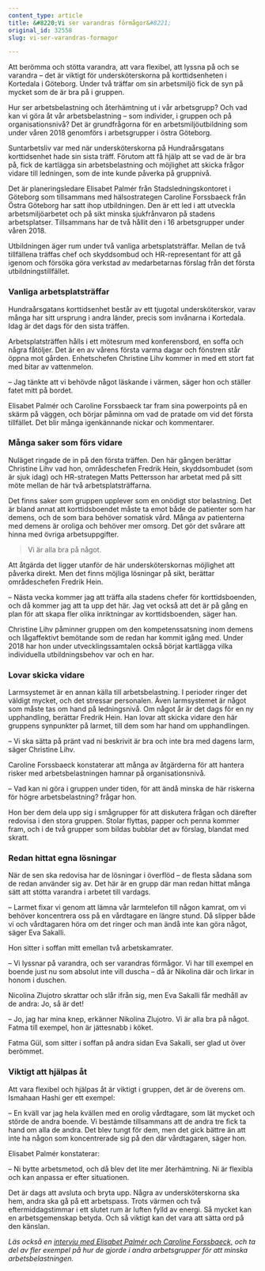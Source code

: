 ```yaml
---
content_type: article
title: &#8220;Vi ser varandras förmågor&#8221;
original_id: 32558
slug: vi-ser-varandras-formagor

---
```


Att berömma och stötta varandra, att vara flexibel, att lyssna på och se varandra – det är viktigt för undersköterskorna på korttidsenheten i Kortedala i Göteborg. Under två träffar om sin arbetsmiljö fick de syn på mycket som de är bra på i gruppen.

Hur ser arbetsbelastning och återhämtning ut i vår arbetsgrupp? Och vad kan vi göra åt vår arbetsbelastning – som individer, i gruppen och på organisationsnivå? Det är grundfrågorna för en arbetsmiljöutbildning som under våren 2018 genomförs i arbetsgrupper i östra Göteborg.

Suntarbetsliv var med när undersköterskorna på Hundraårsgatans korttidsenhet hade sin sista träff. Förutom att få hjälp att se vad de är bra på, fick de kartlägga sin arbetsbelastning och möjlighet att skicka frågor vidare till ledningen, som de inte kunde påverka på gruppnivå.

Det är planeringsledare Elisabet Palmér från Stadsledningskontoret i Göteborg som tillsammans med hälsostrategen Caroline Forssbaeck från Östra Göteborg har satt ihop utbildningen. Den är ett led i att utveckla arbetsmiljöarbetet och på sikt minska sjukfrånvaron på stadens arbetsplatser. Tillsammans har de två hållit den i 16 arbetsgrupper under våren 2018.

Utbildningen äger rum under två vanliga arbetsplatsträffar. Mellan de två tillfällena träffas chef och skyddsombud och HR-representant för att gå igenom och försöka göra verkstad av medarbetarnas förslag från det första utbildningstillfället.

### Vanliga arbetsplatsträffar

Hundraårsgatans korttidsenhet består av ett tjugotal undersköterskor, varav många har sitt ursprung i andra länder, precis som invånarna i Kortedala. Idag är det dags för den sista träffen.

Arbetsplatsträffen hålls i ett mötesrum med konferensbord, en soffa och några fåtöljer. Det är en av vårens första varma dagar och fönstren står öppna mot gården. Enhetschefen Christine Lihv kommer in med ett stort fat med bitar av vattenmelon.

– Jag tänkte att vi behövde något läskande i värmen, säger hon och ställer fatet mitt på bordet.

Elisabet Palmér och Caroline Forssbaeck tar fram sina powerpoints på en skärm på väggen, och börjar påminna om vad de pratade om vid det första tillfället. Det blir många igenkännande nickar och kommentarer.

### Många saker som förs vidare

Nuläget ringade de in på den första träffen. Den här gången berättar Christine Lihv vad hon, områdeschefen Fredrik Hein, skyddsombudet (som är sjuk idag) och HR-strategen Matts Pettersson har arbetat med på sitt möte mellan de här två arbetsplatsträffarna.

Det finns saker som gruppen upplever som en onödigt stor belastning. Det är bland annat att korttidsboendet måste ta emot både de patienter som har demens, och de som bara behöver somatisk vård. Många av patienterna med demens är oroliga och behöver mer omsorg. Det gör det svårare att hinna med övriga arbetsuppgifter.

> Vi är alla bra på något.

Att åtgärda det ligger utanför de här undersköterskornas möjlighet att påverka direkt. Men det finns möjliga lösningar på sikt, berättar områdeschefen Fredrik Hein.

– Nästa vecka kommer jag att träffa alla stadens chefer för korttidsboenden, och då kommer jag att ta upp det här. Jag vet också att det är på gång en plan för att skapa fler olika inriktningar av korttidsboenden, säger han.

Christine Lihv påminner gruppen om den kompetenssatsning inom demens och lågaffektivt bemötande som de redan har kommit igång med. Under 2018 har hon under utvecklingssamtalen också börjat kartlägga vilka individuella utbildningsbehov var och en har.

### Lovar skicka vidare

Larmsystemet är en annan källa till arbetsbelastning. I perioder ringer det väldigt mycket, och det stressar personalen. Även larmsystemet är något som måste tas om hand på ledningsnivå. Om något år är det dags för en ny upphandling, berättar Fredrik Hein. Han lovar att skicka vidare den här gruppens synpunkter på larmet, till dem som har hand om upphandlingen.

– Vi ska sätta på pränt vad ni beskrivit är bra och inte bra med dagens larm, säger Christine Lihv.

Caroline Forssbaeck konstaterar att många av åtgärderna för att hantera risker med arbetsbelastningen hamnar på organisationsnivå.

– Vad kan ni göra i gruppen under tiden, för att ändå minska de här riskerna för högre arbetsbelastning? frågar hon.

Hon ber dem dela upp sig i smågrupper för att diskutera frågan och därefter redovisa i den stora gruppen. Stolar flyttas, papper och penna kommer fram, och i de två grupper som bildas bubblar det av förslag, blandat med skratt.

### Redan hittat egna lösningar

När de sen ska redovisa har de lösningar i överflöd – de flesta sådana som de redan använder sig av. Det här är en grupp där man redan hittat många sätt att stötta varandra i arbetet till vardags.

– Larmet fixar vi genom att lämna vår larmtelefon till någon kamrat, om vi behöver koncentrera oss på en vårdtagare en längre stund. Då slipper både vi och vårdtagaren höra om det ringer och man ändå inte kan göra något, säger Eva Sakalli.

Hon sitter i soffan mitt emellan två arbetskamrater.

– Vi lyssnar på varandra, och ser varandras förmågor. Vi har till exempel en boende just nu som absolut inte vill duscha – då är Nikolina där och lirkar in honom i duschen.

Nicolina Zlujotro skrattar och slår ifrån sig, men Eva Sakalli får medhåll av de andra: Jo, så är det!

– Jo, jag har mina knep, erkänner Nikolina Zlujotro. Vi är alla bra på något. Fatma till exempel, hon är jättesnabb i köket.

Fatma Gül, som sitter i soffan på andra sidan Eva Sakalli, ser glad ut över berömmet.

### Viktigt att hjälpas åt

Att vara flexibel och hjälpas åt är viktigt i gruppen, det är de överens om. Ismahaan Hashi ger ett exempel:

– En kväll var jag hela kvällen med en orolig vårdtagare, som lät mycket och störde de andra boende. Vi bestämde tillsammans att de andra tre fick ta hand om alla de andra. Det blev tungt för dem, men det gick bättre än att inte ha någon som koncentrerade sig på den där vårdtagaren, säger hon.

Elisabet Palmér konstaterar:

– Ni bytte arbetsmetod, och då blev det lite mer återhämtning. Ni är flexibla och kan anpassa er efter situationen.

Det är dags att avsluta och bryta upp. Några av undersköterskorna ska hem, andra ska gå på ett arbetspass. Trots värmen och två eftermiddagstimmar i ett slutet rum är luften fylld av energi. Så mycket kan en arbetsgemenskap betyda. Och så viktigt kan det vara att sätta ord på den känslan.

_Läs också en [intervju med Elisabet Palmér och Caroline Forssbaeck,](https://www.suntarbetsliv.se/artiklar/sam/de-hjalper-gruppen-att-fa-syn-pa-sina-resurser/) och ta del av fler exempel på hur de gjorde i andra arbetsgrupper för att minska arbetsbelastningen._

